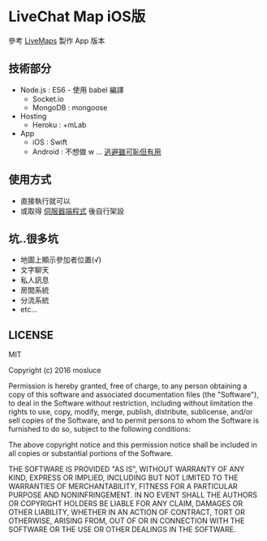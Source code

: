 # LiveChat Map iOS版

參考 [LiveMaps](https://livemaps.ioa.tw/) 製作 App 版本

## 技術部分

- Node.js : ES6 - 使用 babel 編譯
    - Socket.io
    - MongoDB : mongoose
- Hosting
    - Heroku : +mLab
- App
    - iOS : Swift
    - Android : 不想做 w ... [逃避雖可恥但有用](https://zh.wikipedia.org/wiki/逃避雖可恥但有用)

## 使用方式

- 直接執行就可以
- 或取得 [伺服器端程式](https://github.com/mosluce/livechat-map-server) 後自行架設

## 坑..很多坑

- 地圖上顯示參加者位置(√)
- 文字聊天
- 私人訊息
- 房間系統
- 分流系統
- etc...

## LICENSE

MIT

Copyright (c) 2016 mosluce

Permission is hereby granted, free of charge, to any person obtaining a copy
of this software and associated documentation files (the "Software"), to deal
in the Software without restriction, including without limitation the rights
to use, copy, modify, merge, publish, distribute, sublicense, and/or sell
copies of the Software, and to permit persons to whom the Software is
furnished to do so, subject to the following conditions:

The above copyright notice and this permission notice shall be included in all
copies or substantial portions of the Software.

THE SOFTWARE IS PROVIDED "AS IS", WITHOUT WARRANTY OF ANY KIND, EXPRESS OR
IMPLIED, INCLUDING BUT NOT LIMITED TO THE WARRANTIES OF MERCHANTABILITY,
FITNESS FOR A PARTICULAR PURPOSE AND NONINFRINGEMENT. IN NO EVENT SHALL THE
AUTHORS OR COPYRIGHT HOLDERS BE LIABLE FOR ANY CLAIM, DAMAGES OR OTHER
LIABILITY, WHETHER IN AN ACTION OF CONTRACT, TORT OR OTHERWISE, ARISING FROM,
OUT OF OR IN CONNECTION WITH THE SOFTWARE OR THE USE OR OTHER DEALINGS IN THE
SOFTWARE.